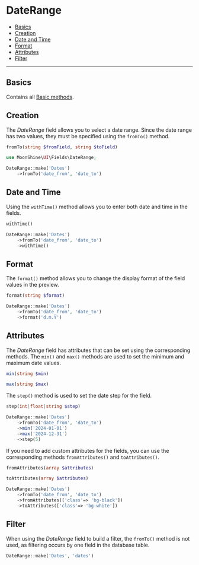 # DateRange

- [Basics](#basics)
- [Creation](#make)
- [Date and Time](#date-and-time)
- [Format](#format)
- [Attributes](#attributes)
- [Filter](#filter)

---

<a name="basics"></a>
## Basics

Contains all [Basic methods](/docs/{{version}}/fields/basic-methods).

<a name="make"></a>
## Creation

The *DateRange* field allows you to select a date range.
Since the date range has two values, they must be specified using the `fromTo()` method.

```php
fromTo(string $fromField, string $toField)
```

```php
use MoonShine\UI\Fields\DateRange;

DateRange::make('Dates')
    ->fromTo('date_from', 'date_to')
```

<a name="date-and-time"></a>
## Date and Time

Using the `withTime()` method allows you to enter both date and time in the fields.

```php
withTime()
```

```php
DateRange::make('Dates')
    ->fromTo('date_from', 'date_to')
    ->withTime()
```

<a name="format"></a>
## Format

The `format()` method allows you to change the display format of the field values in the preview.

```php
format(string $format)
```

```php
DateRange::make('Dates')
    ->fromTo('date_from', 'date_to')
    ->format('d.m.Y')
```

<a name="attributes"></a>
## Attributes

The *DateRange* field has attributes that can be set using the corresponding methods.
The `min()` and `max()` methods are used to set the minimum and maximum date values.

```php
min(string $min)
```

```php
max(string $max)
```

The `step()` method is used to set the date step for the field.

```php
step(int|float|string $step)
```

```php
DateRange::make('Dates')
    ->fromTo('date_from', 'date_to')
    ->min('2024-01-01')
    ->max('2024-12-31')
    ->step(5)
```

If you need to add custom attributes for the fields, you can use the corresponding methods `fromAttributes()` and `toAttributes()`.

```php
fromAttributes(array $attributes)
```

```php
toAttributes(array $attributes)
```

```php
DateRange::make('Dates')
    ->fromTo('date_from', 'date_to')
    ->fromAttributes(['class'=> 'bg-black'])
    ->toAttributes(['class'=> 'bg-white'])
```

<a name="filter"></a>
## Filter

When using the *DateRange* field to build a filter, the `fromTo()` method is not used, as filtering occurs by one field in the database table.

```php
DateRange::make('Dates', 'dates')
```
